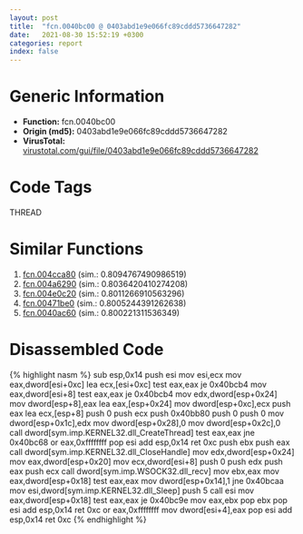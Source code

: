 ```yaml
---
layout: post
title:  "fcn.0040bc00 @ 0403abd1e9e066fc89cddd5736647282"
date:   2021-08-30 15:52:19 +0300
categories: report
index: false
---
```


# Generic Information
- **Function:** fcn.0040bc00
- **Origin (md5):** 0403abd1e9e066fc89cddd5736647282
- **VirusTotal:** [virustotal.com/gui/file/0403abd1e9e066fc89cddd5736647282][virustotal_ref]

# Code Tags
<span class="tag" id="THREAD">THREAD</span>


# Similar Functions

1. [fcn.004cca80][similar_1_ref] (sim.: 0.8094767490986519)
2. [fcn.004a6290][similar_2_ref] (sim.: 0.8036420410274208)
3. [fcn.004e0c20][similar_3_ref] (sim.: 0.8011266910563296)
4. [fcn.00471be0][similar_4_ref] (sim.: 0.8005244391262638)
5. [fcn.0040ac60][similar_5_ref] (sim.: 0.800221311536349)


# Disassembled Code

{% highlight nasm %}
sub esp,0x14
push esi
mov esi,ecx
mov eax,dword[esi+0xc]
lea ecx,[esi+0xc]
test eax,eax
je 0x40bcb4
mov eax,dword[esi+8]
test eax,eax
je 0x40bcb4
mov edx,dword[esp+0x24]
mov dword[esp+8],eax
lea eax,[esp+0x24]
mov dword[esp+0xc],ecx
push eax
lea ecx,[esp+8]
push 0
push ecx
push 0x40bb80
push 0
push 0
mov dword[esp+0x1c],edx
mov dword[esp+0x28],0
mov dword[esp+0x2c],0
call dword[sym.imp.KERNEL32.dll_CreateThread]
test eax,eax
jne 0x40bc68
or eax,0xffffffff
pop esi
add esp,0x14
ret 0xc
push ebx
push eax
call dword[sym.imp.KERNEL32.dll_CloseHandle]
mov edx,dword[esp+0x24]
mov eax,dword[esp+0x20]
mov ecx,dword[esi+8]
push 0
push edx
push eax
push ecx
call dword[sym.imp.WSOCK32.dll_recv]
mov ebx,eax
mov eax,dword[esp+0x18]
test eax,eax
mov dword[esp+0x14],1
jne 0x40bcaa
mov esi,dword[sym.imp.KERNEL32.dll_Sleep]
push 5
call esi
mov eax,dword[esp+0x18]
test eax,eax
je 0x40bc9e
mov eax,ebx
pop ebx
pop esi
add esp,0x14
ret 0xc
or eax,0xffffffff
mov dword[esi+4],eax
pop esi
add esp,0x14
ret 0xc
{% endhighlight %}


[similar_1_ref]: /report/fcn.004cca80@1160595edb203a63cb2ca3ce2ff04f47
[similar_2_ref]: /report/fcn.004a6290@be7fba7cc724acf4ae2900d99e0fc9c3
[similar_3_ref]: /report/fcn.004e0c20@279a61b1e76da49531f1f16fd1102a2d
[similar_4_ref]: /report/fcn.00471be0@289859175c221b107317af7727d26c17
[similar_5_ref]: /report/fcn.0040ac60@fbf34fa6d7da2b8e1de5133a8ca34847
[virustotal_ref]: https://www.virustotal.com/gui/file/0403abd1e9e066fc89cddd5736647282
